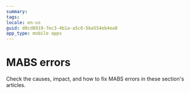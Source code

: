 ```yaml
---
summary:
tags:
locale: en-us
guid: d0cd8919-7ec3-4b1a-a5c6-5ba554eb4ea0
app_type: mobile apps
---
```


# MABS errors

Check the causes, impact, and how to fix MABS errors in these section's articles.

